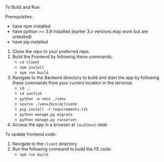 To Build and Run:

Prerequisites:
- have npm installed
- have python >= 3.9 installed (earlier 3.x versions may work but are untested)
- have pip installed

1) Clone the repo to your preferred repo.
2) Build the Frontend by following these commands:
    - `cd client`
    - `npm install`
    - `npm run build`
3) Navigate to the Backend directory to build and start the app by following these commands from your current location in the terminal:
    - `cd ..`
    - `cd sunfish`
    - `python -m venv ./venv`
    - `source ./venv/bin/activate`
    - `pip install -r requirements.txt`
    - `python manage.py migrate`
    - `python manage.py runserver`
4) Access the app in a browser at `localhost:8000`

To update frontend code:
1) Navigate to the `client` directory
2) Run the following command to build the FE code:
    - `npm run build`